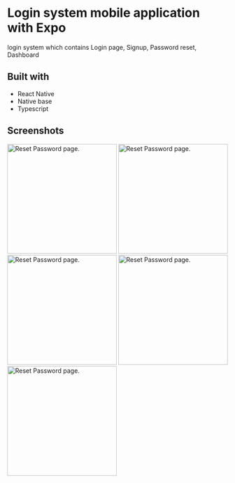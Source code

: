 # Login system mobile application with Expo

login system which contains Login page, Signup, Password reset, Dashboard

## Built with

- React Native
- Native base
- Typescript

## Screenshots

<picture>
  <img width="250px" alt="Reset Password page." src="https://user-images.githubusercontent.com/78501823/170844135-f2520ac4-0d42-4fe3-9bda-973f1ee8d876.jpeg">
</picture>
<picture>
  <img width="250px" alt="Reset Password page." src="https://user-images.githubusercontent.com/78501823/170844133-99e15547-4232-493c-9d50-9581431a781f.jpeg">
</picture>
<picture>
  <img width="250px" alt="Reset Password page." src="https://user-images.githubusercontent.com/78501823/170844134-ce40d741-3621-4f96-95d2-07eb839ac479.jpeg">
</picture>
<picture>
  <img width="250px" alt="Reset Password page." src="https://user-images.githubusercontent.com/78501823/170844132-7f109555-270e-4ea6-80ea-23d356b82164.jpeg">
</picture>
<picture>
  <img width="250px" alt="Reset Password page." src="https://user-images.githubusercontent.com/78501823/170844129-2dd21788-2215-407d-9046-de4f75ebc4bc.jpeg">
</picture>




